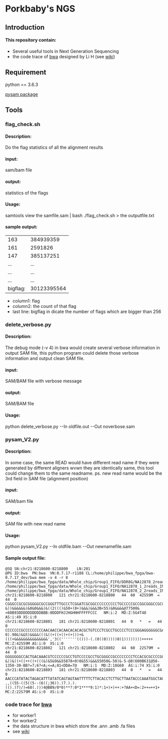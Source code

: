 # Porkbaby's NGS

## Introduction
#### This repository contain:
-    Several useful tools in Next Generation Sequencing
-    the code trace of [bwa](https://github.com/lh3/bwa) designed by Li H (see [wiki](https://github.com/porkbaby/NGS/wiki))
## Requirement
python == 3.6.3


[pysam package](http://pysam.readthedocs.io/en/latest/api.html)

## Tools

### flag_check.sh

#### Description:
Do the flag statistics of all the alignment results

#### input:
 sam/bam file

#### output:
statistics of the flags
#### Usage:
samtools view the samfile.sam | bash ./flag_check.sh > the outputfile.txt

#### sample output:
|||
|-----------|------------|
|163|384939359|
|161|2591826|
|147|385137251|
|...|...|
|...|...|
|...|...|
|bigflag:|30123395564|

     
     

- column1: flag 
- column2: the count of that flag 
- last line: bigflag in dicate the number of flags which are bigger than 256 

### delete_verbose.py

#### Description:
The debug mode (-v 4) in bwa would create several verbose information in output SAM file, this python program could delete those verbose information and output clean SAM file. 
#### input:
 SAM/BAM file with verbose message

#### output:
 SAM/BAM file 
#### Usage:
python delete_verbose.py --In oldfile.out --Out noverbose.sam

### pysam_V2.py

#### Description:
In some case, the same READ would have different read name if they were generated by different aligners wvwn they are identically same, this tool could change them to the same readname.
ps. new read name would be the 3rd field in SAM file (alignment position)
#### input:
 SAM/bam file

#### output:
SAM file with new read name
#### Usage:
python pysam_V2.py --In oldfile.bam --Out newnamefile.sam

#### Sample output file: 


```
@SQ	SN:chr21:8218600-8218800	LN:201
@PG	ID:bwa	PN:bwa	VN:0.7.17-r1188	CL:/home/philippe/bwa_fpga/bwa-0.7.17_dev/bwa mem -v 4 -r 8 /home/philippe/bwa_fpga/data/Whole_chip/Group1_FIFO/DDR8G/NA12878_2reads_INDEL_chr21_g1.fa /home/philippe/bwa_fpga/data/Whole_chip/Group1_FIFO/NA12878_1_2reads_INDEL_chr21_g1.fastq /home/philippe/bwa_fpga/data/Whole_chip/Group1_FIFO/NA12878_2_2reads_INDEL_chr21_g1.fastq
chr21:8218600-8218800	121	chr21:8218600-8218800	44	60	42S59M	=	44	0	CGGGCCGCGCGGGGGCGCCGGGTTTGCCCTCGGATCGCGGCCCCCCCCCCTGCCCCCGCCGGCGGGCCGCCCCCCCCTCCACGCGCCCCGCGCGCGCGGGA	&))&&&&&&)&0&0&&&)&((2((()&50+(8+)&&&)&&&3B<55)&0&&&&@77500&<60B93DDDDDDDDDDBBB:0DDDFHJJHGHHHFFFFFCCC	NM:i:2	MD:Z:5G4T48	AS:i:49	XS:i:0
chr21:8218600-8218801	181	chr21:8218600-8218801	44	0	*	=	44	0	CCCCCCCGCCCCCCCCCAACAACCACAACACACACGCTGTCCCTCGCCTGCCCCTCCCGGGAGGGGGGCGAGAAAAACCACACCAACACCACCCCCAAAAA	0).90&)&&5)&&&&(((&((+((+((+(+())+&(((+&&&&&&&&&&&&&&&','3(('''''''(()))-(.(0((0)))))0)1))))))))+++++	MC:Z:42S59M	AS:i:0	XS:i:0
chr21:8218600-8218802	121	chr21:8218600-8218802	44	60	22S79M	=	44	0	GGGGGGGCCACTGACAAACGTCCCCCCGCCTGTCCCCGCCTGCGGGCCGCCCCCCCCTCCACGCGCCCCGCGCGCGCGGGAGGGCGCGTGCCCCGCCGCGC	&))&((+((++((+(((&)&5&9&&55878<0)0&55)&&&55050&-50)&-5-@8(600B631@56-1350-30-BB?=7;6?<A;<=A;81<DDA=7@	NM:i:1	MD:Z:18G60	AS:i:74	XS:i:0
chr21:8218600-8218803	181	chr21:8218600-8218803	44	0	*	=	44	0	AACCCATATACTAGACATTTATATCAGTAGTAATTTTTCTTACACCTCTTGCTTAATACCCAAATGGCTAGAAGGATTGTGGGGCTCCTCTTTCAAGGTCT	,,((55-((5((5--(6((;36)).)7.).).(().)7)/)=68(.)))4@BB9/0*0)**?:0*1****9:1)*:1+)+)++:+?AA+<D=:2++=++1+	MC:Z:22S79M	AS:i:0	XS:i:0

```


### code trace for [bwa](https://github.com/lh3/bwa)
-    for worker1
-    for worker2
-    the data structure in bwa which store the .ann .amb .fa files 
-    see [wiki](https://github.com/porkbaby/NGS/wiki)
